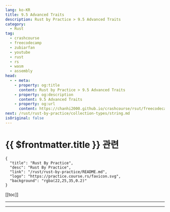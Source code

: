 ```yaml
---
lang: ko-KR
title: 9.5 Advanced Traits
description: Rust by Practice > 9.5 Advanced Traits
category: 
  - Rust
tag: 
  - crashcourse
  - freecodecamp
  - zubiarfan
  - youtube
  - rust
  - rs
  - wasm
  - assembly
head:
  - - meta:
    - property: og:title
      content: Rust by Practice > 9.5 Advanced Traits
    - property: og:description
      content: 9.5 Advanced Traits
    - property: og:url
      content: https://chanhi2000.github.io/crashcourse/rsut/freecodecamp-rust-by-practice/generic-traits/advanced-traits.html
next: /rust/rust-by-practice/collection-types/string.md
isOriginal: false
---
```


# {{ $frontmatter.title }} 관련

```component VPCard
{
  "title": "Rust By Practice",
  "desc": "Rust By Practice",
  "link": "/rust/rust-by-practice/README.md",
  "logo": "https://practice.course.rs/favicon.svg",
  "background": "rgba(22,25,35,0.2)"
}
```

[[toc]]

---

<SiteInfo
  name="10.5 Advanced Traits | Rust By Practice"
  desc="10.5 Advanced Traits"
  url="https://practice.rs/generic-traits/advanced-traits.html"
  logo="https://practice.course.rs/favicon.svg"
  preview="https://github.com/sunface/rust-by-practice/blob/master/en/assets/header.jpg?raw=true"/>

<!-- TODO: 작성 -->

---
